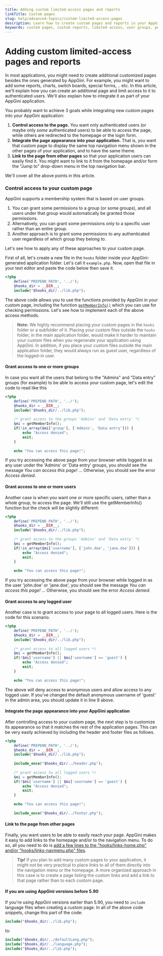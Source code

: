 ```yaml
---
title: Adding custom limited-access pages and reports
linkTitle: Custom pages
slug: help/advanced-topics/custom-limited-access-pages
description: Learn how to create custom pages and reports in your AppGini application and limit access to them to authenticated users.
keywords: custom pages, custom reports, limited access, user groups, permissions, hooks, getMemberInfo
---
```


# Adding custom limited-access pages and reports

In most applications, you might need to create additional customized pages besides the ones generated by AppGini. For example, you might want to add some reports, charts, switch boards, special forms, .. etc. In this article, we'll explain how you can create an additional page and limit access to it to authenticated users. We'll also explain how to integrate it as part of your AppGini application.

You probably want to achieve 3 goals while integrating new custom pages into your AppGini application:

1.  **Control access to the page.** You want only authenticated users (or maybe only _some_ authenticated users) to be able to access the page, while others are redirected to the homepage or the login form.
2.  **Integrate the page appearance into your application.** That is, you want that custom page to display the same top navigation menu shown in the other pages of your application, and to have the same theme.
3.  **Link to the page from other pages** so that your application users can easily find it. You might want to link to it from the homepage and/or form the "Jump to" drop-down menu in the top navigation bar.

We'll cover all the above points in this article.

### Control access to your custom page

AppGini supports a membership system that is based on user groups.

1.  You can grant some permissions to a group (or some groups), and all users under that group would automatically be granted those permissions.
2.  Alternatively, you can grant some permissions only to a specific user rather than an entire group.
3.  Another approach is to grant some permissions to any authenticated user regardless of which group they belong to.

Let's see how to apply any of these approaches to your custom page.

First of all, let's create a new file in the `hooks` folder inside your AppGini-generated application folder. Let's call it `example.php`. Now, open that file in your text editor and paste the code below then save it.

```php
<?php
    define('PREPEND_PATH', '../');
    $hooks_dir = __DIR__;
    include("$hooks_dir/../lib.php");
```

The above code allows you to use the functions provided by AppGini in your custom page, including the function [`getMemberInfo()`](/appgini/help/advanced-topics/hooks/memberInfo-array/) which you can use for checking permissions. Let's see how to implement each of the above access methods.

> **Note:** We highly recommend placing your custom pages in the `hooks` folder or a subfolder of it. Placing your custom files outside the `hooks` folder, in the main application folder, would make it harder to maintain your custom files when you regenerate your application using AppGini. In addition, if you place your custom files outside the main application folder, they would always run as guest user, regardless of the logged-in user.

#### Grant access to one or more groups

In case you want all the users that belong to the "Admins" and "Data entry" groups (for example) to be able to access your custom page, let's edit the code to read like this

```php
<?php
    define('PREPEND_PATH', '../');
    $hooks_dir = __DIR__;
    include("$hooks_dir/../lib.php");
     
    /* grant access to the groups 'Admins' and 'Data entry' */
    $mi = getMemberInfo();
    if(!in_array($mi['group'], ['Admins', 'Data entry'])) {
        echo "Access denied";
        exit;
    }
 
    echo "You can access this page!";
```

If you try accessing the above page from your browser while logged in as any user under the 'Admins' or 'Data entry' groups, you should see the message _You can access this page!_ ... Otherwise, you should see the error _Access denied_.

#### Grant access to one or more users

Another case is when you want one or more specific users, rather than a whole group, to access the page. We'll still use the getMemberInfo() function but the check will be slightly different:

```php
<?php
    define('PREPEND_PATH', '../');
    $hooks_dir = __DIR__;
    include("$hooks_dir/../lib.php");
     
    /* grant access to the groups 'Admins' and 'Data entry' */
    $mi = getMemberInfo();
    if(!in_array($mi['username'], ['john.doe', 'jane.doe'])) {
        echo "Access denied";
        exit;
    }
 
    echo "You can access this page!";
```

If you try accessing the above page from your browser while logged in as the user 'john.doe' or 'jane.doe', you should see the message _You can access this page!_ ... Otherwise, you should see the error _Access denied_.

#### Grant access to any logged user

Another case is to grant access to your page to all logged users. Here is the code for this scenario.

```php
<?php
    define('PREPEND_PATH', '../');
    $hooks_dir = __DIR__;
    include("$hooks_dir/../lib.php");
     
    /* grant access to all logged users */
    $mi = getMemberInfo();
    if(!$mi['username'] || $mi['username'] == 'guest') {
        echo "Access denied";
        exit;
    }
 
    echo "You can access this page!";
```

The above will deny access to anonymous users and allow access to any logged user. If you've changed the default anonymous username of 'guest' in the admin area, you should update it in line 9 above.

#### Integrate the page appearance into your AppGini application

After controlling access to your custom page, the next step is to customize its appearance so that it matches the rest of the application pages. This can be very easily achieved by including the header and footer files as follows.

```php
<?php
    define('PREPEND_PATH', '../');
    $hooks_dir = __DIR__;
    include("$hooks_dir/../lib.php");
 
    include_once("$hooks_dir/../header.php");
 
    /* grant access to all logged users */
    $mi = getMemberInfo();
    if(!$mi['username'] || $mi['username'] == 'guest') {
        echo "Access denied";
        exit;
    }
 
    echo "You can access this page!";
 
    include_once("$hooks_dir/../footer.php");
```

#### Link to the page from other pages

Finally, you want users to be able to easily reach your page. AppGini makes it easy to add links to the homepage and/or to the navigation menu. To do so, all you need to do is [add a few lines to the "hooks/links-home.php" and/or "hooks/links-navmenu.php" files](/appgini/help/advanced-topics/hooks/folder-contents/).

> **Tip!** If you plan to add many custom pages to your application, it might not be very practical to place links to all of them directly into the navigation menu or the homepage. A more organized approach in this case is to create a page listing the custom links and add a link to that page rather than to each custom page.

#### If you are using AppGini versions before 5.90

If you're using AppGini versions earlier than 5.90, you need to `include` language files when creating a custom page. In all of the above code snippets, change this part of the code:

```php
include("$hooks_dir/../lib.php");
```

to:

```php
include("$hooks_dir/../defaultLang.php");
include("$hooks_dir/../language.php");
include("$hooks_dir/../lib.php");
```

